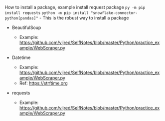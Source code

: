 How to install a package, example install request package
`py -m pip install requests`
`python -m pip install "snowflake-connector-python[pandas]"` - This is the robust way to install a package

* BeautifulSoup
  * Example: https://github.com/vijred/SelfNotes/blob/master/Python/practice_example/WebScraper.py

* Datetime
  * Example: https://github.com/vijred/SelfNotes/blob/master/Python/practice_example/WebScraper.py
  * Ref: https://strftime.org 

* requests
  * Example: https://github.com/vijred/SelfNotes/blob/master/Python/practice_example/WebScraper.py
 
